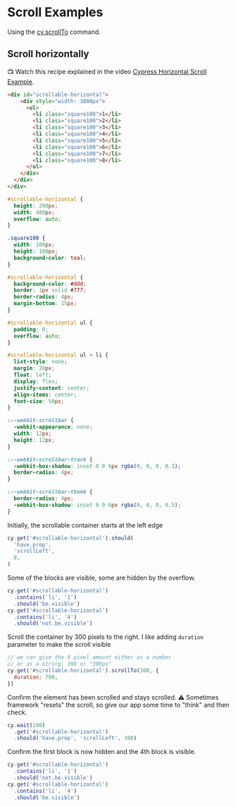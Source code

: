 # Scroll Examples

Using the [cy.scrollTo](https://on.cypress.io/scrollto) command.

## Scroll horizontally

📺 Watch this recipe explained in the video [Cypress Horizontal Scroll Example](https://youtu.be/EwQYiZLSuHg).

<!-- fiddle Horizontal scroll -->

```html hide
<div id="scrollable-horizontal">
    <div style="width: 3000px">
      <ul>
        <li class="square100">1</li>
        <li class="square100">2</li>
        <li class="square100">3</li>
        <li class="square100">4</li>
        <li class="square100">5</li>
        <li class="square100">6</li>
        <li class="square100">7</li>
        <li class="square100">8</li>
      </ul>
    </div>
  </div>
</div>
```

```css hide
#scrollable-horizontal {
  height: 200px;
  width: 400px;
  overflow: auto;
}

.square100 {
  width: 100px;
  height: 100px;
  background-color: teal;
}

#scrollable-horizontal {
  background-color: #ddd;
  border: 1px solid #777;
  border-radius: 4px;
  margin-bottom: 15px;
}

#scrollable-horizontal ul {
  padding: 0;
  overflow: auto;
}

#scrollable-horizontal ul > li {
  list-style: none;
  margin: 20px;
  float: left;
  display: flex;
  justify-content: center;
  align-items: center;
  font-size: 50px;
}

::-webkit-scrollbar {
  -webkit-appearance: none;
  width: 12px;
  height: 12px;
}

::-webkit-scrollbar-track {
  -webkit-box-shadow: inset 0 0 6px rgba(0, 0, 0, 0.3);
  border-radius: 4px;
}

::-webkit-scrollbar-thumb {
  border-radius: 4px;
  -webkit-box-shadow: inset 0 0 6px rgba(0, 0, 0, 0.5);
}
```

Initially, the scrollable container starts at the left edge

```js
cy.get('#scrollable-horizontal').should(
  'have.prop',
  'scrollLeft',
  0,
)
```

Some of the blocks are visible, some are hidden by the overflow.

```js
cy.get('#scrollable-horizontal')
  .contains('li', '1')
  .should('be.visible')
cy.get('#scrollable-horizontal')
  .contains('li', '4')
  .should('not.be.visible')
```

Scroll the container by 300 pixels to the right. I like adding `duration` parameter to make the scroll visible

```js
// we can give the X pixel amount either as a number
// or as a string: 300 or "300px"
cy.get('#scrollable-horizontal').scrollTo(300, {
  duration: 700,
})
```

Confirm the element has been scrolled and stays scrolled. ⚠️ Sometimes framework "resets" the scroll, so give our app some time to "think" and then check.

```js
cy.wait(100)
  .get('#scrollable-horizontal')
  .should('have.prop', 'scrollLeft', 300)
```

Confirm the first block is now hidden and the 4th block is visible.

```js
cy.get('#scrollable-horizontal')
  .contains('li', '1')
  .should('not.be.visible')
cy.get('#scrollable-horizontal')
  .contains('li', '4')
  .should('be.visible')
```

<!-- fiddle-end -->
